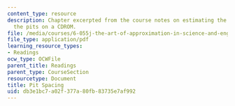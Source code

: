 ```yaml
---
content_type: resource
description: Chapter excerpted from the course notes on estimating the spacing between
  the pits on a CDROM.
file: /media/courses/6-055j-the-art-of-approximation-in-science-and-engineering-spring-2008/db3e1bc7a02f377a80fb83735e7af992_feb06c.pdf
file_type: application/pdf
learning_resource_types:
- Readings
ocw_type: OCWFile
parent_title: Readings
parent_type: CourseSection
resourcetype: Document
title: Pit Spacing
uid: db3e1bc7-a02f-377a-80fb-83735e7af992
---
```

